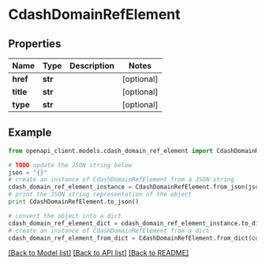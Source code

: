 # CdashDomainRefElement


## Properties
Name | Type | Description | Notes
------------ | ------------- | ------------- | -------------
**href** | **str** |  | [optional] 
**title** | **str** |  | [optional] 
**type** | **str** |  | [optional] 

## Example

```python
from openapi_client.models.cdash_domain_ref_element import CdashDomainRefElement

# TODO update the JSON string below
json = "{}"
# create an instance of CdashDomainRefElement from a JSON string
cdash_domain_ref_element_instance = CdashDomainRefElement.from_json(json)
# print the JSON string representation of the object
print CdashDomainRefElement.to_json()

# convert the object into a dict
cdash_domain_ref_element_dict = cdash_domain_ref_element_instance.to_dict()
# create an instance of CdashDomainRefElement from a dict
cdash_domain_ref_element_from_dict = CdashDomainRefElement.from_dict(cdash_domain_ref_element_dict)
```
[[Back to Model list]](../README.md#documentation-for-models) [[Back to API list]](../README.md#documentation-for-api-endpoints) [[Back to README]](../README.md)


